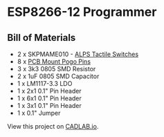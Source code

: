 # ESP8266-12 Programmer

## Bill of Materials

* 2 x SKPMAME010 - [ALPS Tactile Switches](https://www.aliexpress.com/item/Free-Shipping-10pcs-6-6-5mm-SMD-Tactile-Push-Button-Tact-Switch-Silent-Switch-for-PCB/32432378759.html)
* 8 x [PCB Mount Pogo Pins](https://www.aliexpress.com/item/3-0-14-2mm-male-spring-loaded-PCB-mount-pogo-pin-connector-for-electronic-products/32814651096.html)
* 3 x 3k3 0805 SMD Resistor
* 2 x 1uF 0805 SMD Capacitor
* 1 x LM1117-3.3 LDO
* 1 x 2x1 0.1" Pin Header
* 1 x 6x1 0.1" Pin Header
* 1 x 3x1 0.1" Pin Header
* 1 x 0.1" Jumper

View this project on [CADLAB.io](https://cadlab.io/node/854). 

